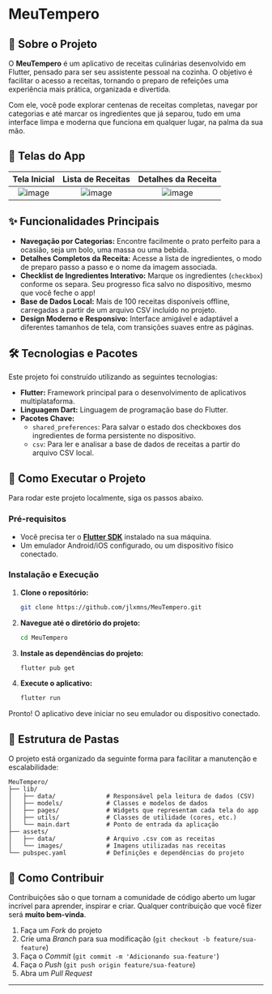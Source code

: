 # MeuTempero

## 📖 Sobre o Projeto

O **MeuTempero** é um aplicativo de receitas culinárias desenvolvido em Flutter, pensado para ser seu assistente pessoal na cozinha. O objetivo é facilitar o acesso a receitas, tornando o preparo de refeições uma experiência mais prática, organizada e divertida.

Com ele, você pode explorar centenas de receitas completas, navegar por categorias e até marcar os ingredientes que já separou, tudo em uma interface limpa e moderna que funciona em qualquer lugar, na palma da sua mão.

## 📸 Telas do App

| Tela Inicial | Lista de Receitas | Detalhes da Receita |
| :---: | :---: | :---: |
| ![image](https://github.com/user-attachments/assets/e184543c-7b43-4297-b64f-24e300c1f853) | ![image](https://github.com/user-attachments/assets/676c9c06-51dc-4da9-b936-3f36587246bb) | ![image](https://github.com/user-attachments/assets/a4b813a5-1856-4f4c-89d5-c8578e845fef)

## ✨ Funcionalidades Principais

-   **Navegação por Categorias:** Encontre facilmente o prato perfeito para a ocasião, seja um bolo, uma massa ou uma bebida.
-   **Detalhes Completos da Receita:** Acesse a lista de ingredientes, o modo de preparo passo a passo e o nome da imagem associada.
-   **Checklist de Ingredientes Interativo:** Marque os ingredientes (`checkbox`) conforme os separa. Seu progresso fica salvo no dispositivo, mesmo que você feche o app!
-   **Base de Dados Local:** Mais de 100 receitas disponíveis offline, carregadas a partir de um arquivo CSV incluído no projeto.
-   **Design Moderno e Responsivo:** Interface amigável e adaptável a diferentes tamanhos de tela, com transições suaves entre as páginas.

## 🛠️ Tecnologias e Pacotes

Este projeto foi construído utilizando as seguintes tecnologias:

-   **Flutter:** Framework principal para o desenvolvimento de aplicativos multiplataforma.
-   **Linguagem Dart:** Linguagem de programação base do Flutter.
-   **Pacotes Chave:**
    -   `shared_preferences`: Para salvar o estado dos checkboxes dos ingredientes de forma persistente no dispositivo.
    -   `csv`: Para ler e analisar a base de dados de receitas a partir do arquivo CSV local.

## 🚀 Como Executar o Projeto

Para rodar este projeto localmente, siga os passos abaixo.

### Pré-requisitos

-   Você precisa ter o **[Flutter SDK](https://docs.flutter.dev/get-started/install)** instalado na sua máquina.
-   Um emulador Android/iOS configurado, ou um dispositivo físico conectado.

### Instalação e Execução

1.  **Clone o repositório:**
    ```sh
    git clone https://github.com/jlxmns/MeuTempero.git
    ```
2.  **Navegue até o diretório do projeto:**
    ```sh
    cd MeuTempero
    ```
3.  **Instale as dependências do projeto:**
    ```sh
    flutter pub get
    ```
4.  **Execute o aplicativo:**
    ```sh
    flutter run
    ```
Pronto! O aplicativo deve iniciar no seu emulador ou dispositivo conectado.

## 📂 Estrutura de Pastas

O projeto está organizado da seguinte forma para facilitar a manutenção e escalabilidade:

```
MeuTempero/
├── lib/
│   ├── data/              # Responsável pela leitura de dados (CSV)
│   ├── models/            # Classes e modelos de dados
│   ├── pages/             # Widgets que representam cada tela do app
│   ├── utils/             # Classes de utilidade (cores, etc.)
│   └── main.dart          # Ponto de entrada da aplicação
├── assets/
│   ├── data/              # Arquivo .csv com as receitas
│   └── images/            # Imagens utilizadas nas receitas
└── pubspec.yaml           # Definições e dependências do projeto
```

## 🤝 Como Contribuir

Contribuições são o que tornam a comunidade de código aberto um lugar incrível para aprender, inspirar e criar. Qualquer contribuição que você fizer será **muito bem-vinda**.

1.  Faça um *Fork* do projeto
2.  Crie uma *Branch* para sua modificação (`git checkout -b feature/sua-feature`)
3.  Faça o *Commit* (`git commit -m 'Adicionando sua-feature'`)
4.  Faça o *Push* (`git push origin feature/sua-feature`)
5.  Abra um *Pull Request*
   
---
